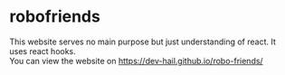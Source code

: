 # robofriends
This website serves no main purpose but just understanding of react. It uses react hooks. <br />
You can view the website on https://dev-hail.github.io/robo-friends/
